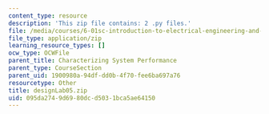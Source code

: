 ```yaml
---
content_type: resource
description: 'This zip file contains: 2 .py files.'
file: /media/courses/6-01sc-introduction-to-electrical-engineering-and-computer-science-i-spring-2011/095da2749d6980dcd5031bca5ae64150_designLab05.zip
file_type: application/zip
learning_resource_types: []
ocw_type: OCWFile
parent_title: Characterizing System Performance
parent_type: CourseSection
parent_uid: 1900980a-94df-dd0b-4f70-fee6ba697a76
resourcetype: Other
title: designLab05.zip
uid: 095da274-9d69-80dc-d503-1bca5ae64150
---
```

